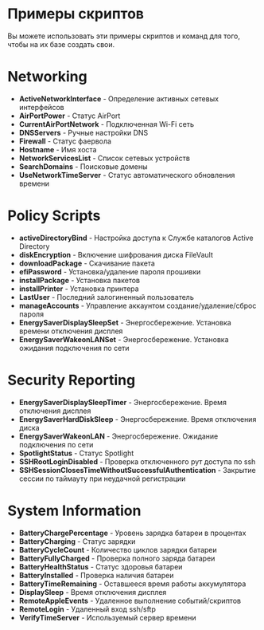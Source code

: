 # Примеры скриптов

Вы можете использовать эти примеры скриптов и команд для того, чтобы на их базе создать свои.

# Networking

+ **ActiveNetworkInterface** - Определение активных сетевых интерфейсов
+ **AirPortPower** - Статус AirPort
+ **CurrentAirPortNetwork** - Подключенная Wi-Fi сеть
+ **DNSServers** - Ручные настройки DNS
+ **Firewall** - Статус фаервола
+ **Hostname** - Имя хоста
+ **NetworkServicesList** - Список сетевых устройств
+ **SearchDomains** - Поисковые домены
+ **UseNetworkTimeServer** - Статус автоматического обновления времени 

# Policy Scripts
+ **activeDirectoryBind** - Настройка доступа к Службе каталогов Active Directory
+ **diskEncryption** - Включение шифрования диска FileVault
+ **downloadPackage** - Скачивание пакета
+ **efiPassword** - Установка/удаление пароля прошивки
+ **installPackage** - Установка пакетов
+ **installPrinter** - Установка принтера
+ **LastUser** - Последний залогиненный пользователь
+ **manageAccounts** - Управление аккаунтом создание/удаление/сброс пароля 
+ **EnergySaverDisplaySleepSet** - Энергосбережение. Установка времени отключения дисплея
+ **EnergySaverWakeonLANSet** - Энергосбережение. Установка ожидания подключения по сети

# Security Reporting

+ **EnergySaverDisplaySleepTimer** - Энергосбережение. Время отключения дисплея
+ **EnergySaverHardDiskSleep** - Энергосбережение. Время отключения диска  
+ **EnergySaverWakeonLAN** - Энергосбережение. Ожидание подключения по сети
+ **SpotlightStatus** - Статус Spotlight
+ **SSHRootLoginDisabled** - Проверка отключенного рут доступа по ssh
+ **SSHSessionClosesTimeWithoutSuccessfulAuthentication** - Закрытие сессии по таймауту при неудачной регистрации

# System Information

+ **BatteryChargePercentage** - Уровень зарядка батареи в процентах
+ **BatteryCharging** - Статус зарядки 
+ **BatteryCycleCount** - Количество циклов зарядки батареи
+ **BatteryFullyCharged** - Проверка полного заряда батареи
+ **BatteryHealthStatus** - Статус здоровья батареи
+ **BatteryInstalled** - Проверка наличия батареи
+ **BatteryTimeRemaining** - Оставшееся время работы аккумулятора
+ **DisplaySleep** - Время отключения дисплея
+ **RemoteAppleEvents** - Удаленное выполнение событий/скриптов
+ **RemoteLogin** - Удаленный вход ssh/sftp
+ **VerifyTimeServer** - Используемый сервер времени
